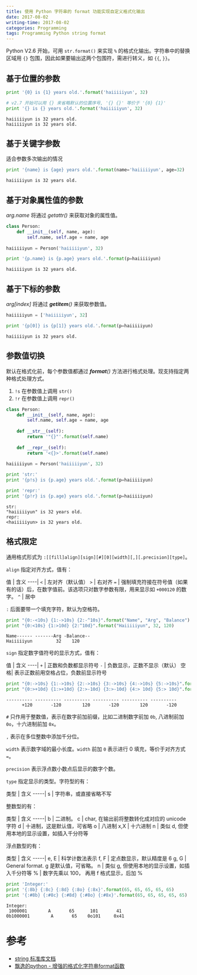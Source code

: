 ```yaml
---
title: 使用 Python 字符串的 format 功能实现自定义格式化输出
date: 2017-08-02
writing-time: 2017-08-02
categories: Programming
tags: Programming Python string format
---
```


Python V2.6 开始，可用 `str.format()` 来实现 `%` 的格式化输出。字符串中的替换区域用 `{}` 包围，因此如果要输出这两个包围符，需进行转义，如 `{{`, `}}`。

## 基于位置的参数


```python
print '{0} is {1} years old.'.format('haiiiiiyun', 32)

# v2.7 开始可以用 {} 来省略默认的位置序号, '{} {}' 等价于 '{0} {1}'
print '{} is {} years old.'.format('haiiiiiyun', 32)
```

    haiiiiiyun is 32 years old.
    haiiiiiyun is 32 years old.
    

## 基于关键字参数

适合参数多次输出的情况


```python
print '{name} is {age} years old.'.format(name='haiiiiiyun', age=32)
```

    haiiiiiyun is 32 years old.
    

## 基于对象属性值的参数

*arg.name* 将通过 *getattr()* 来获取对象的属性值。


```python
class Person:
    def __init__(self, name, age):
        self.name, self.age = name, age
        
haiiiiiyun = Person('haiiiiiyun', 32)

print '{p.name} is {p.age} years old.'.format(p=haiiiiiyun)
```

    haiiiiiyun is 32 years old.
    

## 基于下标的参数

*arg[index]* 将通过 *__getitem__()* 来获取参数值。


```python
haiiiiiyun = ['haiiiiiyun', 32]

print '{p[0]} is {p[1]} years old.'.format(p=haiiiiiyun)
```

    haiiiiiyun is 32 years old.
    

## 参数值切换

默认在格式化前，每个参数值都通过 *__format__()* 方法进行格式处理。现支持指定两种格式处理方式。

1. `!s` 在参数值上调用 `str()`
2. `!r` 在参数值上调用 `repr()`


```python
class Person:
    def __init__(self, name, age):
        self.name, self.age = name, age
        
    def __str__(self):
        return '"{}"'.format(self.name)
    
    def __repr__(self):
        return '<{}>'.format(self.name)
        
haiiiiiyun = Person('haiiiiiyun', 32)

print 'str:'
print '{p!s} is {p.age} years old.'.format(p=haiiiiiyun)

print 'repr:'
print '{p!r} is {p.age} years old.'.format(p=haiiiiiyun)
```

    str:
    "haiiiiiyun" is 32 years old.
    repr:
    <haiiiiiyun> is 32 years old.
    

## 格式限定

通用格式形式为 `:[[fill]align][sign][#][0][width][,][.precision][type]`。

`align` 指定对齐方式，值有：

值  | 含义
----|
`<` | 左对齐（默认值）
`>` | 右对齐
`=` | 强制填充符接在符号值（如果有的话）后，在数字值前。该选项只对数字参数有限，用来显示如 `+000120` 的数字。
`^` | 居中

`:` 后面要带一个填充字符，默认为空格符。


```python
print "{0:-<10s} {1:->10s} {2:-^10s}".format("Name", "Arg", "Balance")
print "{0:<10s} {1:>10d} {2:^10d}".format("Haiiiiiyun", 32, 120)
```

    Name------ -------Arg -Balance--
    Haiiiiiyun         32    120    
    

`sign` 指定数字值符号的显示方式，值有：

值  | 含义
----|
`+` | 正数和负数都显示符号
`-` | 负数显示，正数不显示（默认）
空格| 表示正数前用空格占位，负数前显示符号


```python
print "{0:->10s} {1:->10s} {2:->10s} {3:->10s} {4:->10s} {5:->10s}".format("", "", "", "", "", "")
print "{0:>+10d} {1:>+10d} {2:>-10d} {3:>-10d} {4:> 10d} {5:> 10d}".format(120, -120, 120, -120, 120, -120,  )
```

    ---------- ---------- ---------- ---------- ---------- ----------
          +120       -120        120       -120        120       -120
    

`#` 只作用于整数值，表示在数字前加前缀，比如二进制数字前加 `0b`, 八进制前加 `0o`，十六进制前加 `0x`。

`,` 表示在多位整数中添加千分位。

`width` 表示数字域的最小长度。`width` 前加 `0` 表示进行 0 填充，等价于对齐方式 `=`。

`precision` 表示浮点数小数点后显示的数字个数。

`type` 指定显示的类型。字符型的有：

类型 | 含义
-----|
s   | 字符串，或直接省略不写

整数型的有：

类型 | 含义
-----|
b   | 二进制。
c   | char, 在输出前将整数转化成对应的 unicode 字符
d   | 十进制，这是默认值，可省略
o   | 八进制
x,X  | 十六进制
n   | 类似 d, 但使用本地的显示设置，如插入千分符等


浮点数型的有：

类型 | 含义
-----|
e, E | 科学计数法表示
f, F | 定点数显示，默认精度是 6
g, G | General format. g 是默认值，可省略。
n   | 类似 g, 但使用本地的显示设置，如插入千分符等
%   | 数字先乘以 100， 再用 f 格式显示，后加 %



```python
print 'Integer:'
print '{:8b} {:8c} {:8d} {:8o} {:8x}'.format(65, 65, 65, 65, 65)
print '{:#8b} {:#8c} {:#8d} {:#8o} {:#8x}'.format(65, 65, 65, 65, 65)
```

    Integer:
     1000001        A       65      101       41
    0b1000001        A       65    0o101     0x41
    

# 参考

+ [string 标准库文档](https://docs.python.org/2.7/library/string.html)
+ [飘逸的python - 增强的格式化字符串format函数](http://blog.csdn.net/handsomekang/article/details/9183303)
